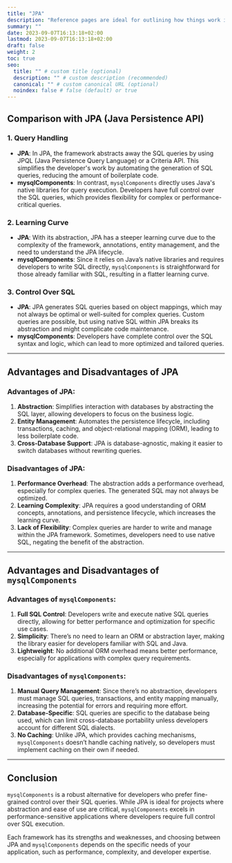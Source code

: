 ```yaml
---
title: "JPA"
description: "Reference pages are ideal for outlining how things work in terse and clear terms."
summary: ""
date: 2023-09-07T16:13:18+02:00
lastmod: 2023-09-07T16:13:18+02:00
draft: false
weight: 2
toc: true
seo:
  title: "" # custom title (optional)
  description: "" # custom description (recommended)
  canonical: "" # custom canonical URL (optional)
  noindex: false # false (default) or true
---
```



## Comparison with JPA (Java Persistence API)

### 1. Query Handling
- **JPA**: In JPA, the framework abstracts away the SQL queries by using JPQL (Java Persistence Query Language) or a Criteria API. This simplifies the developer's work by automating the generation of SQL queries, reducing the amount of boilerplate code.
- **mysqlComponents**: In contrast, `mysqlComponents` directly uses Java's native libraries for query execution. Developers have full control over the SQL queries, which provides flexibility for complex or performance-critical queries. 

### 2. Learning Curve
- **JPA**: With its abstraction, JPA has a steeper learning curve due to the complexity of the framework, annotations, entity management, and the need to understand the JPA lifecycle.
- **mysqlComponents**: Since it relies on Java’s native libraries and requires developers to write SQL directly, `mysqlComponents` is straightforward for those already familiar with SQL, resulting in a flatter learning curve.

### 3. Control Over SQL
- **JPA**: JPA generates SQL queries based on object mappings, which may not always be optimal or well-suited for complex queries. Custom queries are possible, but using native SQL within JPA breaks its abstraction and might complicate code maintenance.
- **mysqlComponents**: Developers have complete control over the SQL syntax and logic, which can lead to more optimized and tailored queries.

---

## Advantages and Disadvantages of JPA

### Advantages of JPA:
1. **Abstraction**: Simplifies interaction with databases by abstracting the SQL layer, allowing developers to focus on the business logic.
2. **Entity Management**: Automates the persistence lifecycle, including transactions, caching, and object-relational mapping (ORM), leading to less boilerplate code.
3. **Cross-Database Support**: JPA is database-agnostic, making it easier to switch databases without rewriting queries.

### Disadvantages of JPA:
1. **Performance Overhead**: The abstraction adds a performance overhead, especially for complex queries. The generated SQL may not always be optimized.
2. **Learning Complexity**: JPA requires a good understanding of ORM concepts, annotations, and persistence lifecycle, which increases the learning curve.
3. **Lack of Flexibility**: Complex queries are harder to write and manage within the JPA framework. Sometimes, developers need to use native SQL, negating the benefit of the abstraction.

---

## Advantages and Disadvantages of `mysqlComponents`

### Advantages of `mysqlComponents`:
1. **Full SQL Control**: Developers write and execute native SQL queries directly, allowing for better performance and optimization for specific use cases.
2. **Simplicity**: There’s no need to learn an ORM or abstraction layer, making the library easier for developers familiar with SQL and Java.
3. **Lightweight**: No additional ORM overhead means better performance, especially for applications with complex query requirements.

### Disadvantages of `mysqlComponents`:
1. **Manual Query Management**: Since there’s no abstraction, developers must manage SQL queries, transactions, and entity mapping manually, increasing the potential for errors and requiring more effort.
2. **Database-Specific**: SQL queries are specific to the database being used, which can limit cross-database portability unless developers account for different SQL dialects.
3. **No Caching**: Unlike JPA, which provides caching mechanisms, `mysqlComponents` doesn’t handle caching natively, so developers must implement caching on their own if needed.

---

## Conclusion

`mysqlComponents` is a robust alternative for developers who prefer fine-grained control over their SQL queries. While JPA is ideal for projects where abstraction and ease of use are critical, `mysqlComponents` excels in performance-sensitive applications where developers require full control over SQL execution.

Each framework has its strengths and weaknesses, and choosing between JPA and `mysqlComponents` depends on the specific needs of your application, such as performance, complexity, and developer expertise.


